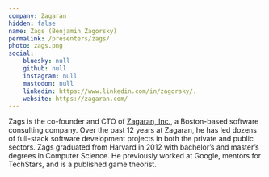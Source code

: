 ```yaml
---
company: Zagaran
hidden: false
name: Zags (Benjamin Zagorsky)
permalink: /presenters/zags/
photo: zags.png
social:
    bluesky: null
    github: null
    instagram: null
    mastodon: null
    linkedin: https://www.linkedin.com/in/zagorsky/.
    website: https://zagaran.com/
---
```


Zags is the co-founder and CTO of [Zagaran, Inc.](https://zagaran.com), a Boston-based software consulting company.  Over the past 12 years at Zagaran, he has led dozens of full-stack software development projects in both the private and public sectors.  Zags graduated from Harvard in 2012 with bachelor’s and master’s degrees in Computer Science.  He previously worked at Google, mentors for TechStars, and is a published game theorist.
